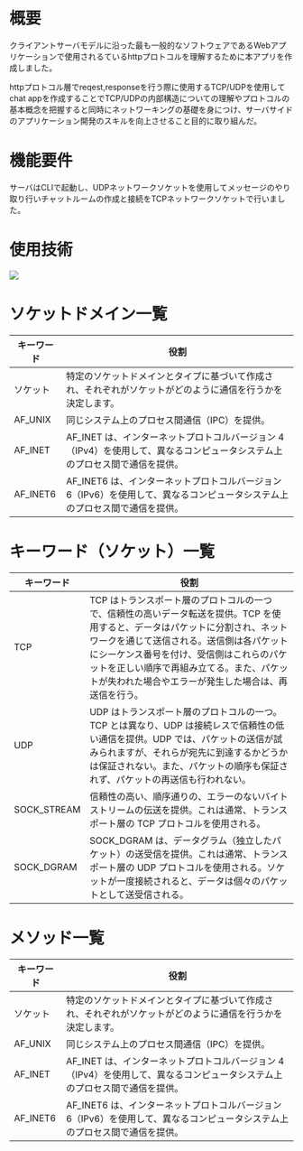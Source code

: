 # 概要 
クライアントサーバモデルに沿った最も一般的なソフトウェアであるWebアプリケーションで使用されるているhttpプロトコルを理解するために本アプリを作成しました。　　

httpプロトコル層でreqest,responseを行う際に使用するTCP/UDPを使用してchat appを作成することでTCP/UDPの内部構造についての理解やプロトコルの基本概念を把握すると同時にネットワーキングの基礎を身につけ、サーバサイドのアプリケーション開発のスキルを向上させること目的に取り組んだ。

# 機能要件
サーバはCLIで起動し、UDPネットワークソケットを使用してメッセージのやり取り行いチャットルームの作成と接続をTCPネットワークソケットで行いました。
# 使用技術
<img src="https://img.shields.io/badge/-Python-F2C63C.svg?logo=python&style=for-the-badge">

# ソケットドメイン一覧
|     キーワード            | 役割                                      | 
| ---------------------- | ----------------------------------------- | 
| ソケット   | 特定のソケットドメインとタイプに基づいて作成され、それぞれがソケットがどのように通信を行うかを決定します。 |
| AF_UNIX   | 同じシステム上のプロセス間通信（IPC）を提供。 |
| AF_INET   | AF_INET は、インターネットプロトコルバージョン 4（IPv4）を使用して、異なるコンピュータシステム上のプロセス間で通信を提供。 |
| AF_INET6   | AF_INET6 は、インターネットプロトコルバージョン 6（IPv6）を使用して、異なるコンピュータシステム上のプロセス間で通信を提供。 |


# キーワード（ソケット）一覧
|     キーワード            | 役割                                      | 
| ---------------------- | ----------------------------------------- | 
| TCP   | TCP はトランスポート層のプロトコルの一つで、信頼性の高いデータ転送を提供。TCP を使用すると、データはパケットに分割され、ネットワークを通じて送信される。送信側は各パケットにシーケンス番号を付け、受信側はこれらのパケットを正しい順序で再組み立てる。また、パケットが失われた場合やエラーが発生した場合は、再送信を行う。 |
| UDP   | UDP はトランスポート層のプロトコルの一つ。TCP とは異なり、UDP は接続レスで信頼性の低い通信を提供。UDP では、パケットの送信が試みられますが、それらが宛先に到達するかどうかは保証されない。また、パケットの順序も保証されず、パケットの再送信も行われない。 |
| SOCK_STREAM  | 信頼性の高い、順序通りの、エラーのないバイトストリームの伝送を提供。これは通常、トランスポート層の TCP プロトコルを使用される。 |
| SOCK_DGRAM   | SOCK_DGRAM は、データグラム（独立したパケット）の送受信を提供。これは通常、トランスポート層の UDP プロトコルを使用される。ソケットが一度接続されると、データは個々のパケットとして送受信される。 |

# メソッド一覧
|     キーワード            | 役割                                      | 
| ---------------------- | ----------------------------------------- | 
| ソケット   | 特定のソケットドメインとタイプに基づいて作成され、それぞれがソケットがどのように通信を行うかを決定します。 |
| AF_UNIX   | 同じシステム上のプロセス間通信（IPC）を提供。 |
| AF_INET   | AF_INET は、インターネットプロトコルバージョン 4（IPv4）を使用して、異なるコンピュータシステム上のプロセス間で通信を提供。 |
| AF_INET6   | AF_INET6 は、インターネットプロトコルバージョン 6（IPv6）を使用して、異なるコンピュータシステム上のプロセス間で通信を提供。 |
